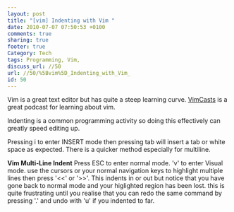 ```yaml
---
layout: post
title: "[vim] Indenting with Vim "
date: 2010-07-07 07:50:53 +0100 
comments: true
sharing: true
footer: true
Category: Tech
tags: Programming, Vim,
discuss_url: //50
url: //50/%5Bvim%5D_Indenting_with_Vim_
id: 50
---
```

Vim is a great text editor but has quite a steep learning curve. [VimCasts][vimcast] is a great podcast for learning about vim. 

Indenting is a common programming activity so doing this effectively can greatly speed editing up.

Pressing i to enter INSERT mode then pressing tab will insert a tab or white space as expected. There is a quicker method especially for multiline.

<strong>Vim Multi-Line Indent</strong>
Press ESC to enter normal mode. 'v' to enter Visual mode. use the cursors or your normal navigation keys to highlight multiple lines then press '<<' or '>>'. This indents in or out but notice that you have gone back to normal mode and your higlighted region has been lost. this is quite frustrating until you realise that you can redo the same command by pressing '.' and undo with 'u' if you indented to far.

[vimcast]: http://vimcasts.org
